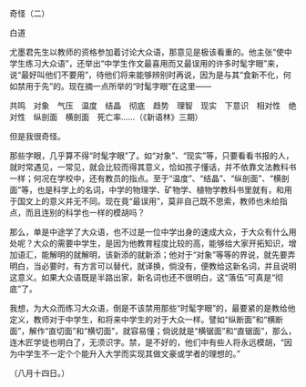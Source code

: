 奇怪（二）

白道　　

  

尤墨君先生以教师的资格参加着讨论大众语，那意见是极该看重的。他主张“使中学生练习大众语”，还举出“中学生作文最喜用而又最误用的许多时髦字眼”来，说“最好叫他们不要用”，待他们将来能够辨别时再说，因为是与其“食新不化，何如禁用于先”的。现在摘一点所举的“时髦字眼”在这里——

  

共鸣 对象 气压 温度 结晶 彻底 趋势 理智 现实 下意识 相对性 绝对性 纵剖面 横剖面 死亡率……（《新语林》三期）

  

但是我很奇怪。

那些字眼，几乎算不得“时髦字眼”了。如“对象”、“现实”等，只要看看书报的人，就时常遇见，一常见，就会比较而得其意义，恰如孩子懂话，并不依靠文法教科书一样；何况在学校中，还有教员的指点。至于“温度”、“结晶”、“纵剖面”、“横剖面”等，也是科学上的名词，中学的物理学、矿物学、植物学教科书里就有，和用于国文上的意义并无不同。现在竟“最误用”，莫非自己既不思索，教师也未给指点，而且连别的科学也一样的模胡吗？

那么，单是中途学了大众语，也不过是一位中学出身的速成大众，于大众有什么用处呢？大众的需要中学生，是因为他教育程度比较的高，能够给大家开拓知识，增加语汇，能解明的就解明，该新添的就新添；他对于“对象”等等的界说，就先要弄明白，当必要时，有方言可以替代，就译换，倘没有，便教给这新名词，并且说明这意义。如果大众语既是半路出家，新名词也还不很明白，这“落伍”可真是“彻底”了。

我想，为大众而练习大众语，倒是不该禁用那些“时髦字眼”的，最要紧的是教给他定义，教师对于中学生，和将来中学生的对于大众一样。譬如“纵断面”和“横断面”，解作“直切面”和“横切面”，就容易懂；倘说就是“横锯面”和“直锯面”，那么，连木匠学徒也明白了，无须识字。禁，是不好的，他们中有些人将永远模胡，“因为中学生不一定个个能升入大学而实现其做文豪或学者的理想的。”

  

（八月十四日。）